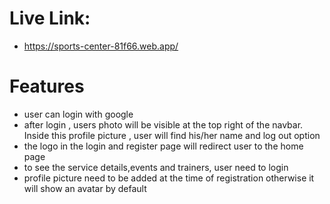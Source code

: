# Live Link:
 - https://sports-center-81f66.web.app/


# Features
 - user can login with google
 - after login , users photo will be visible at the top right of the navbar. Inside this profile picture , 
   user will find his/her name and log out option
 - the logo in the login and register page will redirect user
   to the home page
 - to see the service details,events and trainers, user need to login
 - profile picture need to be added at the time of registration
   otherwise it will show an avatar by default